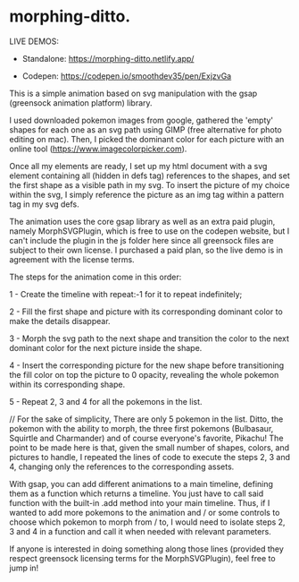 # morphing-ditto.

LIVE DEMOS:

- Standalone: https://morphing-ditto.netlify.app/

- Codepen: https://codepen.io/smoothdev35/pen/ExjzvGa 



This is a simple animation based on svg manipulation with the gsap (greensock animation platform) library. 

I used downloaded pokemon images from google, gathered the 'empty' shapes for each one as an svg path using GIMP (free alternative for photo editing on mac).
Then, I picked the dominant color for each picture with an online tool (https://www.imagecolorpicker.com).

Once all my elements are ready, I set up my html document with a svg element containing all (hidden in defs tag) references to the shapes, 
and set the first shape as a visible path in my svg. To insert the picture of my choice within the svg, I simply reference the picture as an img tag within a pattern tag 
in my svg defs.

The animation uses the core gsap library as well as an extra paid plugin, namely MorphSVGPlugin, which is free to use on the codepen website, but I can't include the plugin in the js folder here since all greensock files are subject to their own license. I purchased a paid plan, so the live demo is in agreement with the license terms.

The steps for the animation come in this order:

1 - Create the timeline with repeat:-1 for it to repeat indefinitely;

2 - Fill the first shape and picture with its corresponding dominant color to make the details disappear.

3 - Morph the svg path to the next shape and transition the color to the next dominant color for the next picture inside the shape.

4 - Insert the corresponding picture for the new shape before transitioning the fill color on top the picture to 0 opacity,
revealing the whole pokemon within its corresponding shape.

5 - Repeat 2, 3 and 4 for all the pokemons in the list.

// For the sake of simplicity, There are only 5 pokemon in the list. Ditto, the pokemon with the ability to morph, 
the three first pokemons (Bulbasaur, Squirtle and Charmander) and of course everyone's favorite, Pikachu!
The point to be made here is that, given the small number of shapes, colors, and pictures to handle, I repeated the lines of code to execute the steps 2, 3 and 4,
changing only the references to the corresponding assets.

With gsap, you can add different animations to a main timeline, defining them as a function which returns a timeline. You just have to call said function with 
the built-in .add method into your main timeline. Thus, if I wanted to add more pokemons to the animation and / or some controls to choose which pokemon
to morph from / to, I would need to isolate steps 2, 3 and 4 in a function and call it when needed with relevant parameters.

If anyone is interested in doing something along those lines (provided they respect greensock licensing terms for the MorphSVGPlugin), feel free to jump in!



